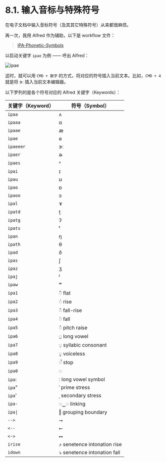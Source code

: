 # 8.1. 输入音标与特殊符号

在电子文档中输入音标符号（及其其它特殊符号）从来都很麻烦。

再一次，我用 Alfred 作为辅助，以下是 workflow 文件：

> [IPA-Phonetic-Symbols](https:///1000h.org/public/alfred-workflows/IPA-Phonetic-Symbols.alfredworkflow)

以启动关键字 `ipae` 为例 —— 呼出 Alfred：

![ipae](/images/ipae.png)

这时，就可以用 `CMD + 数字` 的方式，将对应的符号插入当前文本。比如，`CMD + 4` 就是将 <span class="pho">ɝː</span> 插入当前文本编辑器。

以下罗列的是各个符号对应的 Alfred 关键字（Keywords）：

| 关键字（Keyword） | 符号（Symbol） |
| ----- | ----- |
| `ipaa`  |  <span class="pho">ʌ</span>  |
| `ipaaa`  |  <span class="pho">ɑ</span>  |
| `ipaae`  |  <span class="pho">æ</span>  |
| `ipae`  |  <span class="pho">ə</span>  |
| `ipaeeer`  |  <span class="pho">ɝː</span>  |
| `ipaer`  |  <span class="pho">ɚ</span>  |
| `ipaes`  |  <span class="pho">ᵊ</span>  |
| `ipai`  |  <span class="pho">ɪ</span>  |
| `ipau`  |  <span class="pho">ʊ</span>  |
| `ipao`  |  <span class="pho">ɒ</span>  |
| `ipaoo`  |  <span class="pho">ɔ</span>  |
| `ipal`  |  <span class="pho">ɤ</span>  |
| `ipatd`  |  <span class="pho">t̠</span>  |
| `ipatg`  |  <span class="pho">ʔ</span>  |
| `ipats`  |  <span class="pho">ᵗ</span>  |
| `ipan`  |  <span class="pho">ŋ</span>  |
| `ipath`  |  <span class="pho">θ</span>  |
| `ipad`  |  <span class="pho">ð</span>  |
| `ipas`  |  <span class="pho">ʃ</span>  |
| `ipaz`  |  <span class="pho">ʒ</span>  |
| `ipaj`  |  <span class="pho">ʲ</span>  |
| `ipaw`  |  <span class="pho">ʷ</span>  |
| `ipa1`  |  <span class="pho">◌̅</span> flat  |
| `ipa2`  |  <span class="pho">◌́</span> rise  |
| `ipa3`  |  <span class="pho">◌̌</span> fall-rise  |
| `ipa4`  |  <span class="pho">◌̀</span> fall  |
| `ipa5`  |  <span class="pho">◌̂</span> pitch raise  |
| `ipa6`  |  <span class="pho">◌̲</span> long vowel  |
| `ipa7`  |  <span class="pho">◌̩</span> syllabic consonant  |
| `ipa8`  |  <span class="pho">◌̥</span> voiceless  |
| `ipa9`  |  <span class="pho">◌̚</span> stop  |
| `ipa0`  |  <span class="pho">◌</span>  |
| `ipa`:  |  <span class="pho">ː</span> long vowel symbol  |
| `ipa`"  |  <span class="pho">ˈ</span> prime stress  |
| `ipa`'  |  <span class="pho">ˌ</span> secondary stress  |
| `ipa-`  |  <span class="pho">◌‿◌</span> linking  |
| `ipa\|` |  <span class="pho">‖</span> grouping boundary  |
| `-->`  |  <span class="pho">⭢</span>  |
| `<--`  |  <span class="pho">⭠</span>  |
| `<->`  |  <span class="pho">⭤</span>  |
| `irise`  |  <span class="pho">⤴</span> senetence intonation rise  |
| `idown`  |  <span class="pho">⤵</span> senetence intonation fall  |



